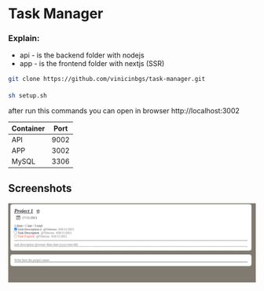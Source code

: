 # Task Manager

### Explain:
* api - is the backend folder with nodejs
* app - is the frontend folder with nextjs (SSR)

```sh
git clone https://github.com/vinicinbgs/task-manager.git

sh setup.sh
```

after run this commands you can open in browser http://localhost:3002

<table>
  <thead>
    <th>Container</th>
    <th>Port</th>
  </thead>
  <tbody>
    <tr>
      <td>API</td>
      <td>9002</td>
    </tr>
    <tr>
      <td>APP</td>
      <td>3002</td>
    </tr>
    <tr>
      <td>MySQL</td>
      <td>3306</td>
    </tr>
  </tbody>
</table>

## Screenshots
![](example.png "Home")
